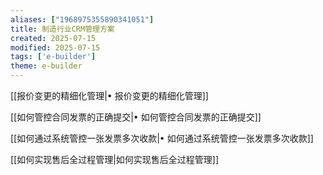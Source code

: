 ```yaml
---
aliases: ["1968975355890341051"]
title: 制造行业CRM管理方案
created: 2025-07-15
modified: 2025-07-15
tags: ['e-builder']
theme: e-builder
---
```


[[报价变更的精细化管理|﻿﻿• 报价变更的精细化管理]]

[[如何管控合同发票的正确提交|﻿﻿• 如何管控合同发票的正确提交]]

[[如何通过系统管控一张发票多次收款|﻿﻿• 如何通过系统管控一张发票多次收款]]

[[如何实现售后全过程管理|如何实现售后全过程管理]]